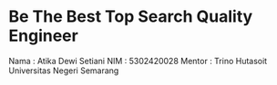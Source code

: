# Be The Best Top Search Quality Engineer
Nama : Atika Dewi Setiani
NIM  : 5302420028
Mentor : Trino Hutasoit
Universitas Negeri Semarang
